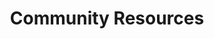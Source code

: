 ---
title: "Community Resources"
description: "A curated directory of valuable websites, channels, and projects created by and for the neuromorphic community, including our foundational supporters."
type: "community-resources"
---